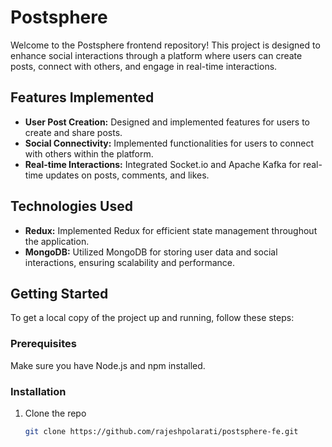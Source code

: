 # Postsphere

Welcome to the Postsphere frontend repository! This project is designed to enhance social interactions through a platform where users can create posts, connect with others, and engage in real-time interactions.

## Features Implemented

- **User Post Creation:** Designed and implemented features for users to create and share posts.
- **Social Connectivity:** Implemented functionalities for users to connect with others within the platform.
- **Real-time Interactions:** Integrated Socket.io and Apache Kafka for real-time updates on posts, comments, and likes.

## Technologies Used

- **Redux:** Implemented Redux for efficient state management throughout the application.
- **MongoDB:** Utilized MongoDB for storing user data and social interactions, ensuring scalability and performance.

## Getting Started

To get a local copy of the project up and running, follow these steps:

### Prerequisites

Make sure you have Node.js and npm installed.

### Installation

1. Clone the repo
   ```sh
   git clone https://github.com/rajeshpolarati/postsphere-fe.git
